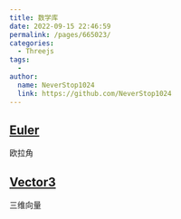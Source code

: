 ```yaml
---
title: 数学库
date: 2022-09-15 22:46:59
permalink: /pages/665023/
categories:
  - Threejs
tags:
  - 
author: 
  name: NeverStop1024
  link: https://github.com/NeverStop1024
---
```

## [Euler](https://threejs.org/docs/index.html#api/zh/math/Euler)
欧拉角
## [Vector3](https://threejs.org/docs/index.html#api/zh/math/Vector3)
三维向量